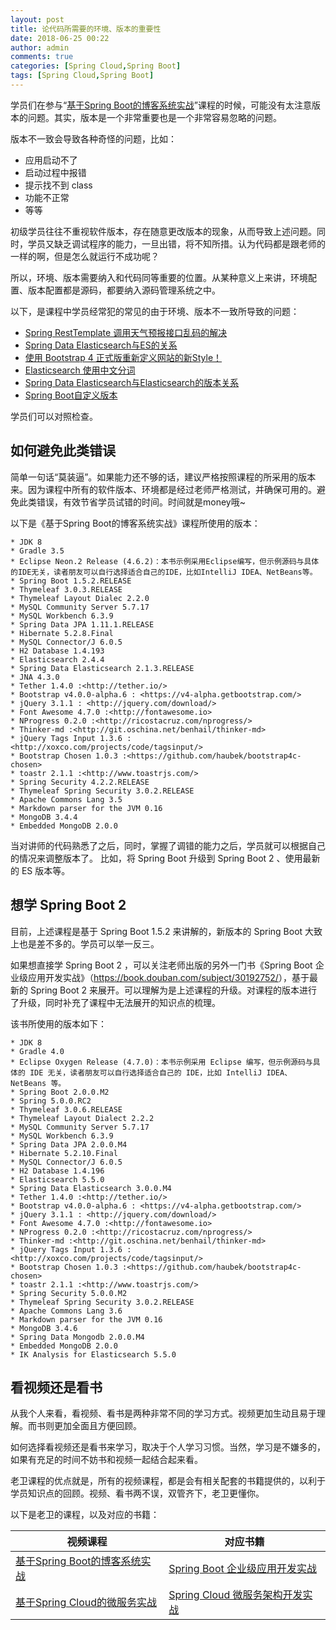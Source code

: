```yaml
---
layout: post
title: 论代码所需要的环境、版本的重要性
date: 2018-06-25 00:22
author: admin
comments: true
categories: [Spring Cloud,Spring Boot]
tags: [Spring Cloud,Spring Boot]
---
```


学员们在参与“[基于Spring Boot的博客系统实战](http://coding.imooc.com/class/125.html)”课程的时候，可能没有太注意版本的问题。其实，版本是一个非常重要也是一个非常容易忽略的问题。

<!-- more -->

版本不一致会导致各种奇怪的问题，比如：

 * 应用启动不了
 * 启动过程中报错
 * 提示找不到 class
 * 功能不正常
 * 等等

初级学员往往不重视软件版本，存在随意更改版本的现象，从而导致上述问题。同时，学员又缺乏调试程序的能力，一旦出错，将不知所措。认为代码都是跟老师的一样的啊，但是怎么就运行不成功呢？

所以，环境、版本需要纳入和代码同等重要的位置。从某种意义上来讲，环境配置、版本配置都是源码，都要纳入源码管理系统之中。

以下，是课程中学员经常犯的常见的由于环境、版本不一致所导致的问题：

 * [Spring RestTemplate 调用天气预报接口乱码的解决](https://www.imooc.com/article/25569)
 * [Spring Data Elasticsearch与ES的关系](https://www.imooc.com/article/23405)
 * [使用 Bootstrap 4 正式版重新定义网站的新Style！](https://www.imooc.com/article/22881)
 * [Elasticsearch 使用中文分词](https://www.imooc.com/article/20637)
 * [Spring Data Elasticsearch与Elasticsearch的版本关系](https://www.imooc.com/article/19873)
 * [Spring Boot自定义版本](https://www.imooc.com/article/19822)

学员们可以对照检查。

## 如何避免此类错误

简单一句话“莫装逼”。如果能力还不够的话，建议严格按照课程的所采用的版本来。因为课程中所有的软件版本、环境都是经过老师严格测试，并确保可用的。避免此类错误，有效节省学员试错的时间。时间就是money哦~

以下是《基于Spring Boot的博客系统实战》课程所使用的版本：


```
* JDK 8
* Gradle 3.5
* Eclipse Neon.2 Release (4.6.2)：本书示例采用Eclipse编写，但示例源码与具体的IDE无关，读者朋友可以自行选择适合自己的IDE，比如IntelliJ IDEA、NetBeans等。
* Spring Boot 1.5.2.RELEASE
* Thymeleaf 3.0.3.RELEASE
* Thymeleaf Layout Dialec 2.2.0
* MySQL Community Server 5.7.17
* MySQL Workbench 6.3.9
* Spring Data JPA 1.11.1.RELEASE
* Hibernate 5.2.8.Final
* MySQL Connector/J 6.0.5
* H2 Database 1.4.193
* Elasticsearch 2.4.4
* Spring Data Elasticsearch 2.1.3.RELEASE
* JNA 4.3.0
* Tether 1.4.0 :<http://tether.io/>
* Bootstrap v4.0.0-alpha.6 : <https://v4-alpha.getbootstrap.com/>
* jQuery 3.1.1 : <http://jquery.com/download/>
* Font Awesome 4.7.0 :<http://fontawesome.io>
* NProgress 0.2.0 :<http://ricostacruz.com/nprogress/>
* Thinker-md :<http://git.oschina.net/benhail/thinker-md>
* jQuery Tags Input 1.3.6 : <http://xoxco.com/projects/code/tagsinput/>
* Bootstrap Chosen 1.0.3 :<https://github.com/haubek/bootstrap4c-chosen>
* toastr 2.1.1 :<http://www.toastrjs.com/> 
* Spring Security 4.2.2.RELEASE
* Thymeleaf Spring Security 3.0.2.RELEASE
* Apache Commons Lang 3.5
* Markdown parser for the JVM 0.16  
* MongoDB 3.4.4
* Embedded MongoDB 2.0.0
```

当对讲师的代码熟悉了之后，同时，掌握了调错的能力之后，学员就可以根据自己的情况来调整版本了。 比如，将 Spring Boot 升级到 Spring Boot 2 、使用最新的 ES 版本等。

## 想学 Spring Boot 2 

目前，上述课程是基于 Spring Boot 1.5.2 来讲解的，新版本的 Spring Boot 大致上也是差不多的。学员可以举一反三。

如果想直接学 Spring Boot 2 ，可以关注老师出版的另外一门书《Spring Boot 企业级应用开发实战》（<https://book.douban.com/subject/30192752/>），基于最新的 Spring Boot 2 来展开。可以理解为是上述课程的升级。对课程的版本进行了升级，同时补充了课程中无法展开的知识点的梳理。

该书所使用的版本如下：

```
* JDK 8
* Gradle 4.0
* Eclipse Oxygen Release (4.7.0)：本书示例采用 Eclipse 编写，但示例源码与具体的 IDE 无关，读者朋友可以自行选择适合自己的 IDE，比如 IntelliJ IDEA、NetBeans 等。
* Spring Boot 2.0.0.M2
* Spring 5.0.0.RC2
* Thymeleaf 3.0.6.RELEASE
* Thymeleaf Layout Dialect 2.2.2
* MySQL Community Server 5.7.17
* MySQL Workbench 6.3.9
* Spring Data JPA 2.0.0.M4
* Hibernate 5.2.10.Final
* MySQL Connector/J 6.0.5
* H2 Database 1.4.196
* Elasticsearch 5.5.0
* Spring Data Elasticsearch 3.0.0.M4
* Tether 1.4.0 :<http://tether.io/>
* Bootstrap v4.0.0-alpha.6 : <https://v4-alpha.getbootstrap.com/>
* jQuery 3.1.1 : <http://jquery.com/download/>
* Font Awesome 4.7.0 :<http://fontawesome.io>
* NProgress 0.2.0 :<http://ricostacruz.com/nprogress/>
* Thinker-md :<http://git.oschina.net/benhail/thinker-md>
* jQuery Tags Input 1.3.6 : <http://xoxco.com/projects/code/tagsinput/>
* Bootstrap Chosen 1.0.3 :<https://github.com/haubek/bootstrap4c-chosen>
* toastr 2.1.1 :<http://www.toastrjs.com/> 
* Spring Security 5.0.0.M2
* Thymeleaf Spring Security 3.0.2.RELEASE
* Apache Commons Lang 3.6
* Markdown parser for the JVM 0.16  
* MongoDB 3.4.6
* Spring Data Mongodb 2.0.0.M4
* Embedded MongoDB 2.0.0
* IK Analysis for Elasticsearch 5.5.0
```

## 看视频还是看书

从我个人来看，看视频、看书是两种非常不同的学习方式。视频更加生动且易于理解。而书则更加全面且方便回顾。

如何选择看视频还是看书来学习，取决于个人学习习惯。当然，学习是不嫌多的，如果有充足的时间不妨书和视频一起结合起来看。

老卫课程的优点就是，所有的视频课程，都是会有相关配套的书籍提供的，以利于学员知识点的回顾。视频、看书两不误，双管齐下，老卫更懂你。

以下是老卫的课程，以及对应的书籍：

视频课程 | 对应书籍
--- | ---
[基于Spring Boot的博客系统实战](http://coding.imooc.com/class/125.html) | [Spring Boot 企业级应用开发实战](https://book.douban.com/subject/30192752)
[基于Spring Cloud的微服务实战](https://coding.imooc.com/class/177.html) | [Spring Cloud 微服务架构开发实战](https://book.douban.com/subject/30245248/)